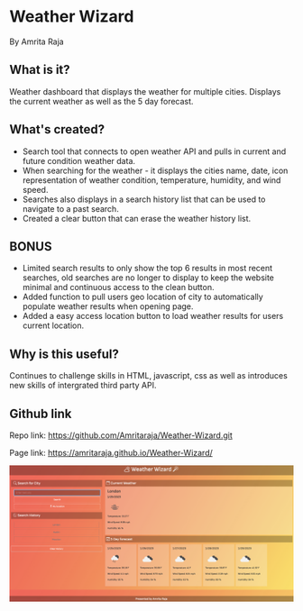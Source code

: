 # Weather Wizard

By Amrita Raja

## What is it?
Weather dashboard that displays the weather for multiple cities. Displays the current weather as well as the 5 day forecast. 

## What's created?
- Search tool that connects to open weather API and pulls in current and future condition weather data.
- When searching for the weather - it displays the cities name, date, icon representation of weather condition, temperature, humidity, and wind speed.
- Searches also displays in a search history list that can be used to navigate to a past search.
- Created a clear button that can erase the weather history list.

## BONUS
- Limited search results to only show the top 6 results in most recent searches, old searches are no longer to display to keep the website minimal and continuous access to the clean button.
- Added function to pull users geo location of city to automatically populate weather results when opening page.
- Added a easy access location button to load weather results for users current location. 

## Why is this useful?
Continues to challenge skills in HTML, javascript, css as well as introduces new skills of intergrated third party API.

## Github link
Repo link: https://github.com/Amritaraja/Weather-Wizard.git


Page link: https://amritaraja.github.io/Weather-Wizard/



<img width="1250" alt="Screenshot of Weather Wizard application" src="Assets/Images/Screenshot.png">
